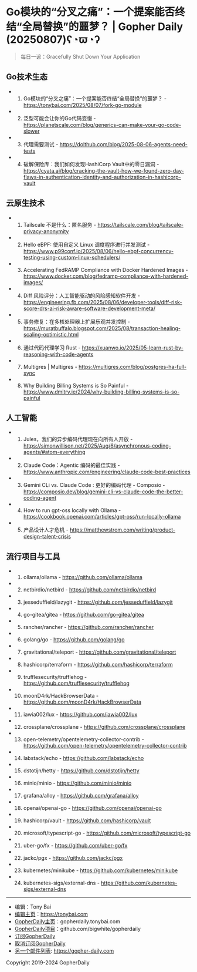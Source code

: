 # Go模块的“分叉之痛”：一个提案能否终结“全局替换”的噩梦？ | Gopher Daily (20250807)ʕ◔ϖ◔ʔ

>每日一谚：Gracefully Shut Down Your Application

## Go技术生态


- 1. Go模块的“分叉之痛”：一个提案能否终结“全局替换”的噩梦？ - https://tonybai.com/2025/08/07/fork-go-module

- 2. 泛型可能会让你的Go代码变慢 - https://planetscale.com/blog/generics-can-make-your-go-code-slower

- 3. 代理需要测试 - https://dolthub.com/blog/2025-08-06-agents-need-tests

- 4. 破解保险库：我们如何发现HashiCorp Vault中的零日漏洞 - https://cyata.ai/blog/cracking-the-vault-how-we-found-zero-day-flaws-in-authentication-identity-and-authorization-in-hashicorp-vault


## 云原生技术


- 1. Tailscale 不是什么：匿名服务 - https://tailscale.com/blog/tailscale-privacy-anonymity

- 2. Hello eBPF: 使用自定义 Linux 调度程序进行并发测试 - https://www.p99conf.io/2025/08/06/hello-ebpf-concurrency-testing-using-custom-linux-schedulers/

- 3. Accelerating FedRAMP Compliance with Docker Hardened Images - https://www.docker.com/blog/fedramp-compliance-with-hardened-images/

- 4. Diff 风险评分：人工智能驱动的风险感知软件开发 - https://engineering.fb.com/2025/08/06/developer-tools/diff-risk-score-drs-ai-risk-aware-software-development-meta/

- 5. 事务修复：在多核处理器上扩展乐观并发控制 - https://muratbuffalo.blogspot.com/2025/08/transaction-healing-scaling-optimistic.html

- 6. 通过代码代理学习 Rust - https://xuanwo.io/2025/05-learn-rust-by-reasoning-with-code-agents

- 7. Multigres | Multigres - https://multigres.com/blog/postgres-ha-full-sync

- 8. Why Building Billing Systems is So Painful - https://www.dmitry.ie/2024/why-building-billing-systems-is-so-painful


## 人工智能


- 1. Jules，我们的异步编码代理现在向所有人开放 - https://simonwillison.net/2025/Aug/6/asynchronous-coding-agents/#atom-everything

- 2. Claude Code：Agentic 编码的最佳实践 - https://www.anthropic.com/engineering/claude-code-best-practices

- 3. Gemini CLi vs. Claude Code : 更好的编码代理 - Composio - https://composio.dev/blog/gemini-cli-vs-claude-code-the-better-coding-agent

- 4. How to run gpt-oss locally with Ollama - https://cookbook.openai.com/articles/gpt-oss/run-locally-ollama

- 5. 产品设计人才危机 - https://matthewstrom.com/writing/product-design-talent-crisis


## 流行项目与工具


- 1. ollama/ollama - https://github.com/ollama/ollama

- 2. netbirdio/netbird - https://github.com/netbirdio/netbird

- 3. jesseduffield/lazygit - https://github.com/jesseduffield/lazygit

- 4. go-gitea/gitea - https://github.com/go-gitea/gitea

- 5. rancher/rancher - https://github.com/rancher/rancher

- 6. golang/go - https://github.com/golang/go

- 7. gravitational/teleport - https://github.com/gravitational/teleport

- 8. hashicorp/terraform - https://github.com/hashicorp/terraform

- 9. trufflesecurity/trufflehog - https://github.com/trufflesecurity/trufflehog

- 10. moonD4rk/HackBrowserData - https://github.com/moonD4rk/HackBrowserData

- 11. iawia002/lux - https://github.com/iawia002/lux

- 12. crossplane/crossplane - https://github.com/crossplane/crossplane

- 13. open-telemetry/opentelemetry-collector-contrib - https://github.com/open-telemetry/opentelemetry-collector-contrib

- 14. labstack/echo - https://github.com/labstack/echo

- 15. dstotijn/hetty - https://github.com/dstotijn/hetty

- 16. minio/minio - https://github.com/minio/minio

- 17. grafana/alloy - https://github.com/grafana/alloy

- 18. openai/openai-go - https://github.com/openai/openai-go

- 19. hashicorp/vault - https://github.com/hashicorp/vault

- 20. microsoft/typescript-go - https://github.com/microsoft/typescript-go

- 21. uber-go/fx - https://github.com/uber-go/fx

- 22. jackc/pgx - https://github.com/jackc/pgx

- 23. kubernetes/minikube - https://github.com/kubernetes/minikube

- 24. kubernetes-sigs/external-dns - https://github.com/kubernetes-sigs/external-dns


----

- 编辑：Tony Bai
- [编辑主页](https://tonybai.com)：https://tonybai.com
- [GopherDaily主页](https://gopherdaily.tonybai.com)：gopherdaily.tonybai.com
- [GopherDaily项目](https://github.com/bigwhite/gopherdaily)：github.com/bigwhite/gopherdaily
- [订阅GopherDaily](https://gopherdaily.tonybai.com/subscribe)
- [取消订阅GopherDaily](https://gopherdaily.tonybai.com/unsubscribe)
- [另一个邮件列表](https://gopher-daily.com): https://gopher-daily.com

Copyright 2019-2024 GopherDaily
